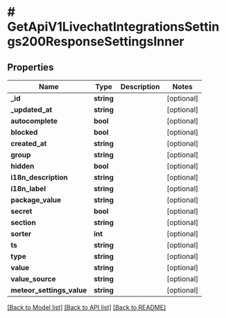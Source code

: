 # # GetApiV1LivechatIntegrationsSettings200ResponseSettingsInner

## Properties

Name | Type | Description | Notes
------------ | ------------- | ------------- | -------------
**_id** | **string** |  | [optional]
**_updated_at** | **string** |  | [optional]
**autocomplete** | **bool** |  | [optional]
**blocked** | **bool** |  | [optional]
**created_at** | **string** |  | [optional]
**group** | **string** |  | [optional]
**hidden** | **bool** |  | [optional]
**i18n_description** | **string** |  | [optional]
**i18n_label** | **string** |  | [optional]
**package_value** | **string** |  | [optional]
**secret** | **bool** |  | [optional]
**section** | **string** |  | [optional]
**sorter** | **int** |  | [optional]
**ts** | **string** |  | [optional]
**type** | **string** |  | [optional]
**value** | **string** |  | [optional]
**value_source** | **string** |  | [optional]
**meteor_settings_value** | **string** |  | [optional]

[[Back to Model list]](../../README.md#models) [[Back to API list]](../../README.md#endpoints) [[Back to README]](../../README.md)

